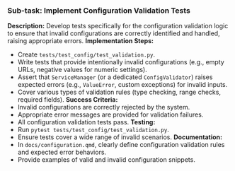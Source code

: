 ### Sub-task: Implement Configuration Validation Tests
**Description:** Develop tests specifically for the configuration validation logic to ensure that invalid configurations are correctly identified and handled, raising appropriate errors.
**Implementation Steps:**
- Create `tests/test_config/test_validation.py`.
- Write tests that provide intentionally invalid configurations (e.g., empty URLs, negative values for numeric settings).
- Assert that `ServiceManager` (or a dedicated `ConfigValidator`) raises expected errors (e.g., `ValueError`, custom exceptions) for invalid inputs.
- Cover various types of validation rules (type checking, range checks, required fields).
**Success Criteria:**
- Invalid configurations are correctly rejected by the system.
- Appropriate error messages are provided for validation failures.
- All configuration validation tests pass.
**Testing:**
- Run `pytest tests/test_config/test_validation.py`.
- Ensure tests cover a wide range of invalid scenarios.
**Documentation:**
- In `docs/configuration.qmd`, clearly define configuration validation rules and expected error behaviors.
- Provide examples of valid and invalid configuration snippets.